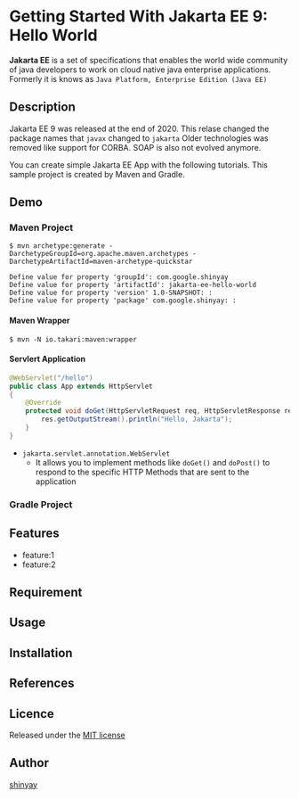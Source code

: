 # Getting Started With Jakarta EE 9: Hello World

**Jakarta EE** is a set of specifications that enables the world wide community of java developers to work on cloud native java enterprise applications. Formerly it is knows as `Java Platform, Enterprise Edition (Java EE)`

## Description
Jakarta EE 9 was released at the end of 2020. 
This relase changed the package names that `javax` changed to `jakarta`
Older technologies was removed like support for CORBA. SOAP is also not evolved anymore.

You can create simple Jakarta EE App with the following tutorials. This sample project is created by Maven and Gradle.

## Demo
### Maven Project

```shell
$ mvn archetype:generate -DarchetypeGroupId=org.apache.maven.archetypes -DarchetypeArtifactId=maven-archetype-quickstar

Define value for property 'groupId': com.google.shinyay
Define value for property 'artifactId': jakarta-ee-hello-world
Define value for property 'version' 1.0-SNAPSHOT: :
Define value for property 'package' com.google.shinyay: :
```

#### Maven Wrapper
```
$ mvn -N io.takari:maven:wrapper
```

#### Servlert Application
```java
@WebServlet("/hello")
public class App extends HttpServlet
{
    @Override
    protected void doGet(HttpServletRequest req, HttpServletResponse res) throws ServletException, IOException {
        res.getOutputStream().println("Hello, Jakarta");
    }
}
```

- `jakarta.servlet.annotation.WebServlet`
  - It allows you to implement methods like `doGet()` and `doPost()` to respond to the specific HTTP Methods that are sent to the application

### Gradle Project

## Features

- feature:1
- feature:2

## Requirement

## Usage

## Installation

## References

## Licence

Released under the [MIT license](https://gist.githubusercontent.com/shinyay/56e54ee4c0e22db8211e05e70a63247e/raw/34c6fdd50d54aa8e23560c296424aeb61599aa71/LICENSE)

## Author

[shinyay](https://github.com/shinyay)
